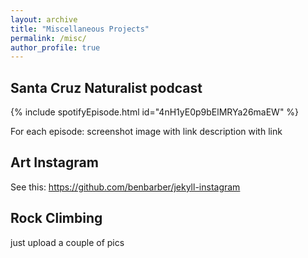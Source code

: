 ```yaml
---
layout: archive
title: "Miscellaneous Projects"
permalink: /misc/
author_profile: true
---
```


## Santa Cruz Naturalist podcast

{% include spotifyEpisode.html id="4nH1yE0p9bElMRYa26maEW" %}




For each episode:
screenshot image with link
description with link

## Art Instagram

See this:  https://github.com/benbarber/jekyll-instagram

## Rock Climbing

just upload a couple of pics
